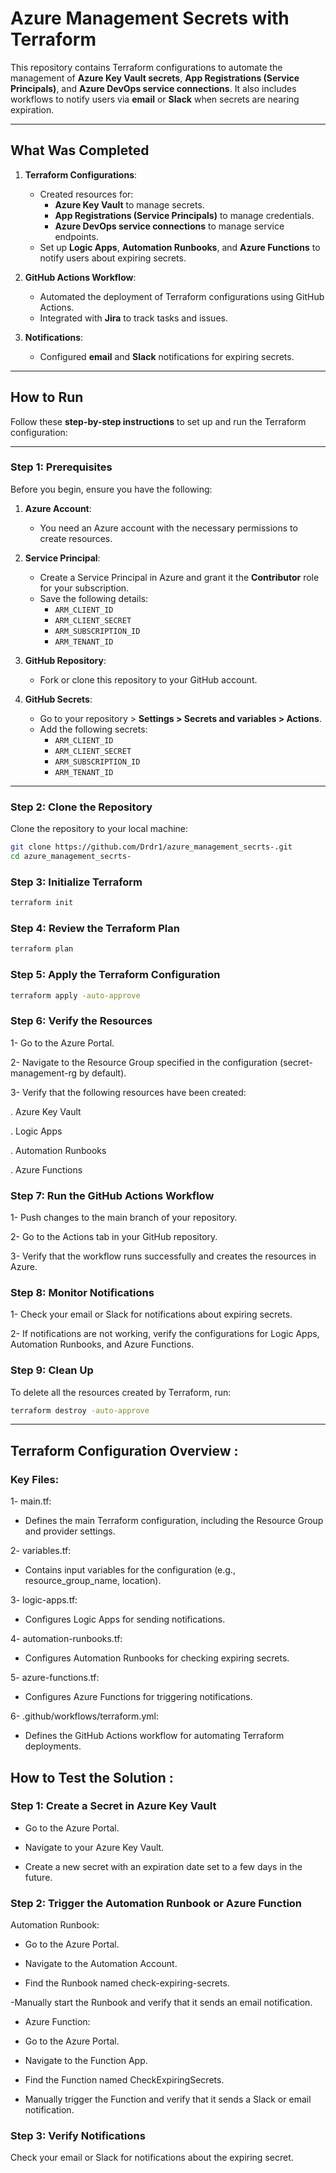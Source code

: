# Azure Management Secrets with Terraform

This repository contains Terraform configurations to automate the management of **Azure Key Vault secrets**, **App Registrations (Service Principals)**, and **Azure DevOps service connections**. It also includes workflows to notify users via **email** or **Slack** when secrets are nearing expiration.

---

## **What Was Completed**

1. **Terraform Configurations**:
   - Created resources for:
     - **Azure Key Vault** to manage secrets.
     - **App Registrations (Service Principals)** to manage credentials.
     - **Azure DevOps service connections** to manage service endpoints.
   - Set up **Logic Apps**, **Automation Runbooks**, and **Azure Functions** to notify users about expiring secrets.

2. **GitHub Actions Workflow**:
   - Automated the deployment of Terraform configurations using GitHub Actions.
   - Integrated with **Jira** to track tasks and issues.

3. **Notifications**:
   - Configured **email** and **Slack** notifications for expiring secrets.

---

## **How to Run**

Follow these **step-by-step instructions** to set up and run the Terraform configuration:

---

### **Step 1: Prerequisites**

Before you begin, ensure you have the following:

1. **Azure Account**:
   - You need an Azure account with the necessary permissions to create resources.

2. **Service Principal**:
   - Create a Service Principal in Azure and grant it the **Contributor** role for your subscription.
   - Save the following details:
     - `ARM_CLIENT_ID`
     - `ARM_CLIENT_SECRET`
     - `ARM_SUBSCRIPTION_ID`
     - `ARM_TENANT_ID`

3. **GitHub Repository**:
   - Fork or clone this repository to your GitHub account.

4. **GitHub Secrets**:
   - Go to your repository > **Settings > Secrets and variables > Actions**.
   - Add the following secrets:
     - `ARM_CLIENT_ID`
     - `ARM_CLIENT_SECRET`
     - `ARM_SUBSCRIPTION_ID`
     - `ARM_TENANT_ID`

---

### **Step 2: Clone the Repository**

Clone the repository to your local machine:

```bash
git clone https://github.com/Drdr1/azure_management_secrts-.git
cd azure_management_secrts-
```
### **Step 3: Initialize Terraform**

```bash
terraform init
```

### **Step 4: Review the Terraform Plan**

```bash
terraform plan
```

### **Step 5: Apply the Terraform Configuration**

```bash
terraform apply -auto-approve
```

### **Step 6: Verify the Resources**

1- Go to the Azure Portal.

2- Navigate to the Resource Group specified in the configuration (secret-management-rg by default).

3- Verify that the following resources have been created:

. Azure Key Vault

. Logic Apps

. Automation Runbooks

. Azure Functions


### **Step 7: Run the GitHub Actions Workflow**

1- Push changes to the main branch of your repository.

2- Go to the Actions tab in your GitHub repository.

3- Verify that the workflow runs successfully and creates the resources in Azure.


### **Step 8: Monitor Notifications**

1- Check your email or Slack for notifications about expiring secrets.

2- If notifications are not working, verify the configurations for Logic Apps, Automation Runbooks, and Azure Functions.


### **Step 9: Clean Up**

To delete all the resources created by Terraform, run:

```bash
terraform destroy -auto-approve
```

---

## Terraform Configuration Overview :

### Key Files:

1- main.tf:

- Defines the main Terraform configuration, including the Resource Group and provider settings.

2- variables.tf:

- Contains input variables for the configuration (e.g., resource_group_name, location).

3- logic-apps.tf:

- Configures Logic Apps for sending notifications.

4- automation-runbooks.tf:

- Configures Automation Runbooks for checking expiring secrets.

5- azure-functions.tf:

- Configures Azure Functions for triggering notifications.

6- .github/workflows/terraform.yml:

- Defines the GitHub Actions workflow for automating Terraform deployments.

## How to Test the Solution :

### **Step 1: Create a Secret in Azure Key Vault**

- Go to the Azure Portal.

- Navigate to your Azure Key Vault.

- Create a new secret with an expiration date set to a few days in the future.

### **Step 2: Trigger the Automation Runbook or Azure Function**

 Automation Runbook:

- Go to the Azure Portal.

- Navigate to the Automation Account.

- Find the Runbook named check-expiring-secrets.

-Manually start the Runbook and verify that it sends an email notification.

- Azure Function:

- Go to the Azure Portal.

- Navigate to the Function App.

- Find the Function named CheckExpiringSecrets.

- Manually trigger the Function and verify that it sends a Slack or email notification.

### **Step 3: Verify Notifications**

Check your email or Slack for notifications about the expiring secret.








